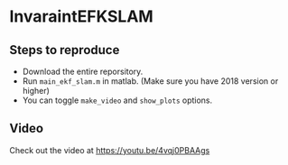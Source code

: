 # InvaraintEFKSLAM

## Steps to reproduce
- Download the entire reporsitory.
- Run `main_ekf_slam.m` in matlab. (Make sure you have 2018 version or higher)
- You can toggle `make_video` and `show_plots` options.

## Video
Check out the video at https://youtu.be/4vqj0PBAAgs
